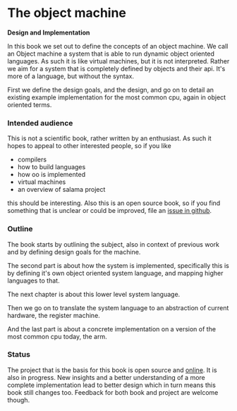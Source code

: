 # The object machine

**Design and Implementation**

In this book we set out to define the concepts of an object machine.
We call an Object machine a system that is able to run dynamic object oriented languages.
As such it is like virtual machines, but it is not interpreted.
Rather we aim for  a system that is completely defined by objects and their api.
It's more of a language, but without the syntax.

First we define the design goals, and the design, and go on to detail an existing example
implementation for the most common cpu, again in object oriented terms.

### Intended audience

This is not a scientific book, rather written by an enthusiast. As such it hopes to appeal to
other interested people, so if you like

- compilers
- how to build languages
- how oo is implemented
- virtual machines
- an overview of salama project

this should be interesting. Also this is an open source book, so if you find something that is
unclear or could be improved, file an
[issue in github](https://github.com/dancinglightning/object-machine/issues).

### Outline

The book starts by outlining the subject, also in context of previous work and by
defining design goals for the machine.

The second part is about how the system is implemented, specifically this is by defining it's own
object oriented system language, and mapping higher languages to that.

The next chapter is about this lower level system language.

Then we go on to translate the system language to an abstraction of current hardware, the register machine.

And the last part is about a concrete implementation on a version of the most common cpu today,
the arm.

### Status

The project that is the basis for this book is open source and [online](https://github.com/salama/salama). It is also in progress. New insights and a better
understanding of a more complete implementation lead to better design which in turn means
this book still changes too. Feedback for both book and project are welcome though.
